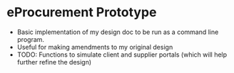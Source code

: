 # eProcurement Prototype

- Basic implementation of my design doc to be run as a command line program.
- Useful for making amendments to my original design
- TODO: Functions to simulate client and supplier portals (which will help further refine the design)
